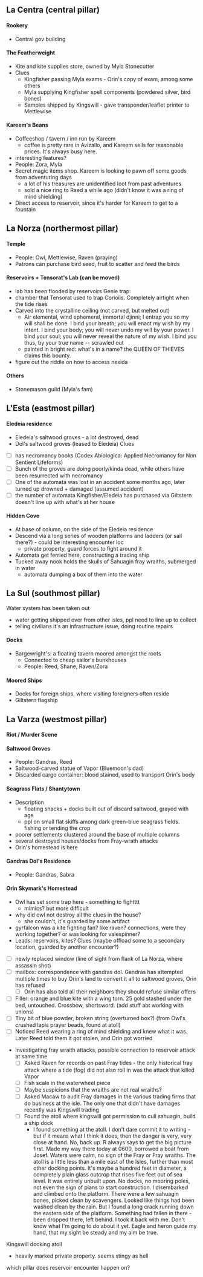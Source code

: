 
## La Centra (central pillar)
#### Rookery
- Central gov building
#### The Featherweight
- Kite and kite supplies store, owned by Myla Stonecutter
- Clues
	- Kingfisher passing Myla exams - Orin's copy of exam, among some others
	- Myla supplying Kingfisher spell components (powdered silver, bird bones) 
	- Samples shipped by Kingswill - gave transponder/leaflet printer to Mettlewise
#### Kareem's Beans
- Coffeeshop / tavern / inn run by Kareem
	- coffee is pretty rare in Avizallo, and Kareem sells for reasonable prices. It's always busy here.
- interesting features?
- People: Zora, Myla
- Secret magic items shop. Kareem is looking to pawn off some goods from adventuring days
	- a lot of his treasures are unidentified loot from past adventures
	- sold a nice ring to Reed a while ago (didn't know it was a ring of mind shielding)
- Direct access to reservoir, since it's harder for Kareem to get to a fountain

## La Norza (northermost pillar)
#### Temple
- People: Owl, Mettlewise, Raven (praying)
- Patrons can purchase bird seed, fruit to scatter and feed the birds

#### Reservoirs + Tensorat's Lab (can be moved)
- lab has been flooded by reservoirs
Genie trap: 
- chamber that Tensorat used to trap Coriolis. Completely airtight when the tide rises
- Carved into the crystalline ceiling (not carved, but melted out)
	- Air elemental, wind ephemeral, immortal djinni; I entrap you so my will shall be done. I bind your breath; you will enact my wish by my intent. I bind your body; you will never undo my will by your power. I bind your soul; you will never reveal the nature of my wish. I bind you thus, by your true name -- scrawled out
	- painted in bright red: what's in a name? the QUEEN OF THIEVES claims this bounty.
- figure out the riddle on how to access nexida
#### Others
- Stonemason guild (Myla's fam)

## L'Esta (eastmost pillar)
#### Eledeia residence
- Eledeia's saltwood groves - a lot destroyed, dead
- Dol's saltwood groves (leased to Eledeia)
Clues
- [ ] has necromancy books (Codex Abiologica: Applied Necromancy for Non Sentient Lifeforms)
- [ ] Bunch of the groves are doing poorly/kinda dead, while others have been resurrected with necromancy
- [ ] One of the automata was lost in an accident some months ago, later turned up drowned + damaged (assumed accident)
- [ ] the number of automata Kingfisher/Eledeia has purchased via Giltstern doesn't line up with what's at her house
#### Hidden Cove
- At base of column, on the side of the Eledeia residence
- Descend via a long series of wooden platforms and ladders (or sail there?) - could be interesting encounter loc
	- private property, guard forces to fight around it
- Automata get ferried here, constructing a trading ship
- Tucked away nook holds the skulls of Sahuagin fray wraiths, submerged in water
	- automata dumping a box of them into the water

## La Sul (southmost pillar)

Water system has been taken out 
- water getting shipped over from other isles, ppl need to line up to collect
- telling civilians it's an infrastructure issue, doing routine repairs
#### Docks
- Bargewright's: a floating tavern moored amongst the roots
	- Connected to cheap sailor's bunkhouses
	- People: Reed, Shane, Raven/Zora
#### Moored Ships
- Docks for foreign ships, where visiting foreigners often reside
- Giltstern flagship

## La Varza (westmost pillar)

#### Riot / Murder Scene
#### Saltwood Groves
- People: Gandras, Reed
- Saltwood-carved statue of Vapor (Bluemoon's dad)
- Discarded cargo container: blood stained, used to transport Orin's body 

#### Seagrass Flats / Shantytown
- Description
	- floating shacks + docks built out of discard saltwood, grayed with age
	- ppl on small flat skiffs among dark green-blue seagrass fields. fishing or tending the crop
- poorer settlements clustered around the base of multiple columns
- several destroyed houses/docks from Fray-wrath attacks
- Orin's homestead is here

#### Gandras Dol's Residence
- People: Gandras, Sabra 
#### Orin Skymark's Homestead
- Owl has set some trap here - something to fightttt
	- mimics? but more difficult
- why did owl not destroy all the clues in the house?
	- she couldn't, it's guarded by some artifact 
- gyrfalcon was a kite fighting fan? like raven? connections, were they working together? or was looking for valespinner?
- Leads: reservoirs, kites?
Clues (maybe offload some to a secondary location, guarded by another encounter?)
- [ ] newly replaced window (line of sight from flank of La Norza, where assassin shot)
- [ ] mailbox: correspondence with gandras dol. Gandras has attempted multiple times to buy Orin's land to convert it all to saltwood groves, Orin has refused
	- [ ] Orin has also told all their neighbors they should refuse similar offers
- [ ] Filler: orange and blue kite with a wing torn. 25 gold stashed under the bed, untouched. Crossbow, shortsword. (add stuff abt working with unions)
- [ ] Tiny bit of blue powder, broken string (overturned box?) (from Owl's crushed lapis prayer beads, found at atoll)
- [ ] Noticed Reed wearing a ring of mind shielding and knew what it was. Later Reed told them it got stolen, and Orin got worried
- Investigating fray wraith attacks, possible connection to reservoir attack at same time
	- [ ] Asked Raven for records on past Fray tides - the only historical fray attack where a tide (fog) did not also roll in was the attack that killed Vapor
	- [ ] Fish scale in the waterwheel piece
	- [ ] Maybe suspicions that the wraiths are not real wraiths?
	- [ ] Asked Macaw to audit Fray damages in the various trading firms that do business at the isle. The only one that didn't have damages recently was Kingswill trading
	- [ ] Found the atoll where kingswill got permission to cull sahuagin, build a ship dock
		- I found something at the atoll. I don't dare commit it to writing - but if it means what I think it does, then the danger is very, very close at hand. 
		  No, back up. R always says to get the big picture first. Made my way there today at 0600, borrowed a boat from Josef. Waters were calm, no sign of the Fray or Fray wraiths. The atoll is a little less than a mile east of the Isles, further than most other docking points. It's maybe a hundred feet in diameter, a completely plain glass outcrop that rises five feet out of sea level. It was entirely unbuilt upon. No docks, no mooring poles, not even the sign of plans to start construction. I disembarked and climbed onto the platform. There were a few sahuagin bones, picked clean by scavengers. Looked like things had been washed clean by the rain. But I found a long crack running down the eastern side of the platform. Something had fallen in there - been dropped there, left behind. I took it back with me. Don't know what I'm going to do about it yet. Eagle and heron guide my hand, that my sight be steady and my aim be true. 

Kingswill docking atoll
- heavily marked private property. seems stingy as hell

which pillar does reservoir encounter happen on?
